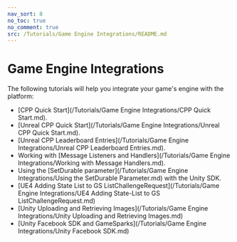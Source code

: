 ```yaml
---
nav_sort: 8
no_toc: true
no_comment: true
src: /Tutorials/Game Engine Integrations/README.md
---
```


# Game Engine Integrations

The following tutorials will help you integrate your game's engine with the platform:
* [CPP Quick Start](/Tutorials/Game Engine Integrations/CPP Quick Start.md).
* [Unreal CPP Quick Start](/Tutorials/Game Engine Integrations/Unreal CPP Quick Start.md).
* [Unreal CPP Leaderboard Entries](/Tutorials/Game Engine Integrations/Unreal CPP Leaderboard Entries.md).
* Working with [Message Listeners and Handlers](/Tutorials/Game Engine Integrations/Working with Message Handlers.md).
* Using the [SetDurable parameter](/Tutorials/Game Engine Integrations/Using the SetDurable Parameter.md) with the Unity SDK.
* [UE4 Adding State List to GS ListChallengeRequest](/Tutorials/Game Engine Integrations/UE4 Adding State-List to GS ListChallengeRequest.md)
* [Unity Uploading and Retrieving Images](/Tutorials/Game Engine Integrations/Unity Uploading and Retrieving Images.md)
* [Unity Facebook SDK and GameSparks](/Tutorials/Game Engine Integrations/Unity Facebook SDK.md)
